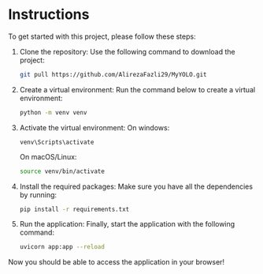 # Instructions

To get started with this project, please follow these steps:

1. Clone the repository:
   Use the following command to download the project:
   ```bash
   git pull https://github.com/AlirezaFazli29/MyYOLO.git

2. Create a virtual environment: Run the command below to create a virtual environment:
   ```bash
   python -m venv venv

3. Activate the virtual environment:
   On windows:
   ```shell
   venv\Scripts\activate
   ```
   On macOS/Linux:
   ```bash
   source venv/bin/activate
   
4. Install the required packages: Make sure you have all the dependencies by running:
   ```bash
   pip install -r requirements.txt

5. Run the application: Finally, start the application with the following command:
   ```bash
   uvicorn app:app --reload

Now you should be able to access the application in your browser!
